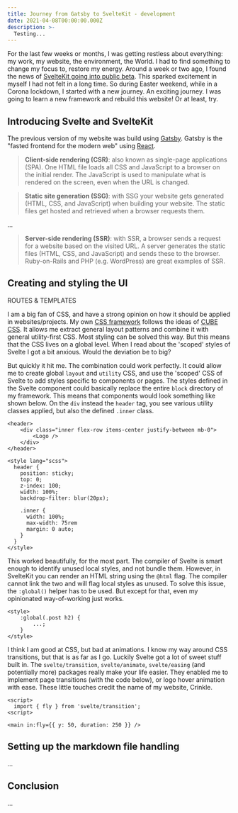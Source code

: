 ```yaml
---
title: Journey from Gatsby to SvelteKit - development
date: 2021-04-08T00:00:00.000Z
description: >-
  Testing...
---
```


For the last few weeks or months, I was getting restless about everything: my work, my website, the environment, the World. I had to find something to change my focus to, restore my energy. Around a week or two ago, I found the news of [SvelteKit going into public beta](https://svelte.dev/blog/sveltekit-beta). This sparked excitement in myself I had not felt in a long time. So during Easter weekend, while in a Corona lockdown, I started with a new journey. An exciting journey. I was going to learn a new framework and rebuild this website! Or at least, try.

## Introducing Svelte and SvelteKit

The previous version of my website was build using [Gatsby](https://www.gatsbyjs.com). Gatsby is the "fasted frontend for the modern web" using [React](https://reactjs.org).

> **Client-side rendering (CSR)**: also known as single-page applications (SPA). One HTML file loads all CSS and JavaScript to a browser on the initial render. The JavaScript is used to manipulate what is rendered on the screen, even when the URL is changed.

> **Static site generation (SSG)**: with SSG your website gets generated (HTML, CSS, and JavaScript) when building your website. The static files get hosted and retrieved when a browser requests them.

...

> **Server-side rendering (SSR)**: with SSR, a browser sends a request for a website based on the visited URL. A server generates the static files (HTML, CSS, and JavaScript) and sends these to the browser. Ruby-on-Rails and PHP (e.g. WordPress) are great examples of SSR.

## Creating and styling the UI

ROUTES & TEMPLATES

I am a big fan of CSS, and have a strong opinion on how it should be applied in websites/projects. My own [CSS framework](https://github.com/kevtiq/css-framework) follows the ideas of [CUBE CSS](https://cube.fyi). It allows me extract general layout patterns and combine it with general utility-first CSS. Most styling can be solved this way. But this means that the CSS lives on a global level. When I read about the 'scoped' styles of Svelte I got a bit anxious. Would the deviation be to big?

But quickly it hit me. The combination could work perfectly. It could allow me to create global `layout` and `utility` CSS, and use the 'scoped' CSS of Svelte to add styles specific to components or pages. The styles defined in the Svelte component could basically replace the entire `block` directory of my framework. This means that components would look something like shown below. On the `div` instead the `header` tag, you see various utility classes applied, but also the defined `.inner` class.

```svelte
<header>
	<div class="inner flex-row items-center justify-between mb-0">
		<Logo />
	</div>
</header>

<style lang="scss">
  header {
    position: sticky;
    top: 0;
    z-index: 100;
    width: 100%;
    backdrop-filter: blur(20px);

    .inner {
      width: 100%;
      max-width: 75rem
      margin: 0 auto;
    }
  }
</style>
```

This worked beautifully, for the most part. The compiler of Svelte is smart enough to identify unused local styles, and not bundle them. However, in SvelteKit you can render an HTML string using the `@html` flag. The compiler cannot link the two and will flag local styles as unused. To solve this issue, the `:global()` helper has to be used. But except for that, even my opinionated way-of-working just works.

```svelte
<style>
	:global(.post h2) {
		...;
	}
</style>
```

I think I am good at CSS, but bad at animations. I know my way around CSS transitions, but that is as far as I go. Luckily Svelte got a lot of sweet stuff built in. The `svelte/transition`, `svelte/animate`, `svelte/easing` (and potentially more) packages really make your life easier. They enabled me to implement page transitions (with the code below), or logo hover animation with ease. These little touches credit the name of my website, Crinkle.

```svelte
<script>
  import { fly } from 'svelte/transition';
<script>

<main in:fly={{ y: 50, duration: 250 }} />
```

## Setting up the markdown file handling

...

## Conclusion

...
